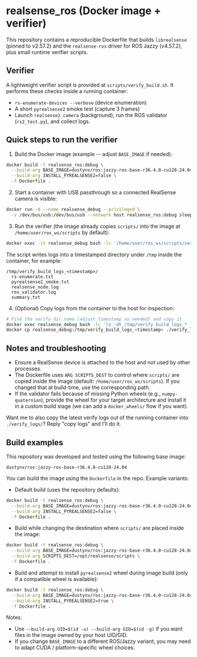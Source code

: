 # realsense_ros (Docker image + verifier)

This repository contains a reproducible Dockerfile that builds
`librealsense` (pinned to v2.57.2) and the `realsense-ros` driver
for ROS Jazzy (v4.57.2), plus small runtime verifier scripts.

Verifier
--------
A lightweight verifier script is provided at `scripts/verify_build.sh`.
It performs these checks inside a running container:

- `rs-enumerate-devices --verbose` (device enumeration)
- A short `pyrealsense2` smoke test (capture 3 frames)
- Launch `realsense2_camera` (background), run the ROS validator
  (`rs2_test.py`), and collect logs.

Quick steps to run the verifier
--------------------------------

1. Build the Docker image (example -- adjust `BASE_IMAGE` if needed):

```bash
docker build -t realsense_ros:debug \
  --build-arg BASE_IMAGE=dustynv/ros:jazzy-ros-base-r36.4.0-cu128-24.04 \
  --build-arg INSTALL_PYREALSENSE2=false \
  -f Dockerfile .
```

2. Start a container with USB passthrough so a connected RealSense camera is visible:

```bash
docker run -d --name realsense_debug --privileged \
  -v /dev/bus/usb:/dev/bus/usb --network host realsense_ros:debug sleep infinity
```

3. Run the verifier (the image already copies `scripts/` into the image at `/home/user/ros_ws/scripts` by default):

```bash
docker exec -it realsense_debug bash -lc '/home/user/ros_ws/scripts/verify_build.sh 45'
```

The script writes logs into a timestamped directory under `/tmp` inside the container, for example:

```
/tmp/verify_build_logs_<timestamp>/
  rs-enumerate.txt
  pyrealsense2_smoke.txt
  realsense_node.log
  ros_validator.log
  summary.txt
```

4. (Optional) Copy logs from the container to the host for inspection:

```bash
# Find the verify dir name (adjust timestamp as needed) and copy it
docker exec realsense_debug bash -lc 'ls -dt /tmp/verify_build_logs_* | head -n1'
docker cp realsense_debug:/tmp/verify_build_logs_<timestamp> ./verify_logs
```

Notes and troubleshooting
-------------------------
- Ensure a RealSense device is attached to the host and not used by other processes.
- The Dockerfile uses `ARG SCRIPTS_DEST` to control where `scripts/` are copied inside the image
  (default: `/home/user/ros_ws/scripts`). If you changed that at build-time, use the corresponding path.
- If the validator fails because of missing Python wheels (e.g., `numpy-quaternion`), provide the wheel
  for your target architecture and install it in a custom build stage (we can add a `docker_wheels/` flow if you want).

Want me to also copy the latest verify logs out of the running container into `./verify_logs/`? Reply "copy logs" and I'll do it.

Build examples
--------------
This repository was developed and tested using the following base image:

```
dustynv/ros:jazzy-ros-base-r36.4.0-cu128-24.04
```

You can build the image using the `Dockerfile` in the repo. Example variants:

- Default build (uses the repository defaults):

```bash
docker build -t realsense_ros:debug \
  --build-arg BASE_IMAGE=dustynv/ros:jazzy-ros-base-r36.4.0-cu128-24.04 \
  --build-arg INSTALL_PYREALSENSE2=false \
  -f Dockerfile .
```

- Build while changing the destination where `scripts/` are placed inside the image:

```bash
docker build -t realsense_ros:debug \
  --build-arg BASE_IMAGE=dustynv/ros:jazzy-ros-base-r36.4.0-cu128-24.04 \
  --build-arg SCRIPTS_DEST=/opt/realsense/scripts \
  -f Dockerfile .
```

- Build and attempt to install `pyrealsense2` wheel during image build (only if a compatible wheel is available):

```bash
docker build -t realsense_ros:debug \
  --build-arg BASE_IMAGE=dustynv/ros:jazzy-ros-base-r36.4.0-cu128-24.04 \
  --build-arg INSTALL_PYREALSENSE2=true \
  -f Dockerfile .
```

Notes:
- Use `--build-arg UID=$(id -u) --build-arg GID=$(id -g)` if you want files in the image owned by your host UID/GID.
- If you change `BASE_IMAGE` to a different ROS/Jazzy variant, you may need to adapt CUDA / platform-specific wheel choices.

